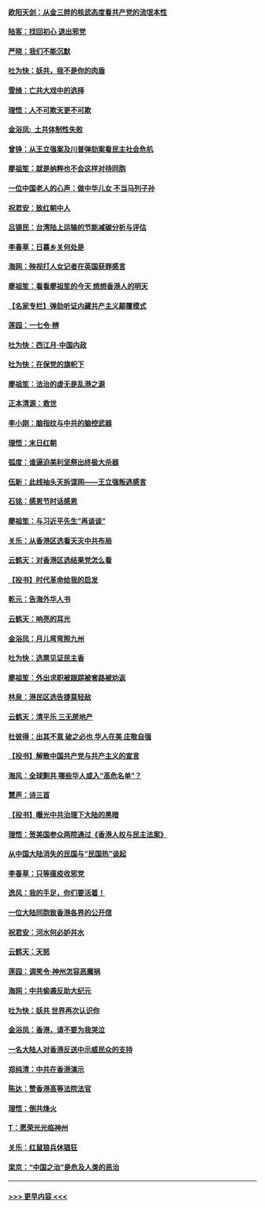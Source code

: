 #### [欧阳天剑：从金三胖的核武态度看共产党的流氓本性](../pages/nsc993/n11702238.md?t=12060444) 
#### [陆客：找回初心 退出邪党](../pages/nsc993/n11702213.md?t=12060444) 
#### [严晓：我们不能沉默](../pages/nsc993/n11702110.md?t=12060444) 
#### [吐为快：妖共，我不是你的肉盾](../pages/nsc993/n11701366.md?t=12060444) 
#### [雪绮：亡共大戏中的选择](../pages/nsc993/n11699922.md?t=12060444) 
#### [理悟：人不可欺天更不可欺](../pages/nsc993/n11699657.md?t=12060444) 
#### [金浴凤:  土共体制性失败](../pages/nsc993/n11699361.md?t=12060444) 
#### [曾铮：从王立强案及川普弹劾案看民主社会危机](../pages/nsc993/n11699318.md?t=12060444) 
#### [廖祖笙：就是纳粹也不会这样对待同胞](../pages/nsc993/n11697658.md?t=12060444) 
#### [一位中国老人的心声：做中华儿女 不当马列子孙](../pages/nsc993/n11697525.md?t=12060444) 
#### [祝君安：致红朝中人](../pages/nsc993/n11697518.md?t=12060444) 
#### [吕锡民：台湾陆上运输的节能减碳分析与评估](../pages/nsc993/n11694983.md?t=12060444) 
#### [李春草：日暮乡关何处是](../pages/nsc993/n11694805.md?t=12060444) 
#### [海网：殃视打人女记者在英国获罪感言](../pages/nsc993/n11693832.md?t=12060444) 
#### [廖祖笙：看看廖祖笙的今天 想想香港人的明天](../pages/nsc993/n11693707.md?t=12060444) 
#### [【名家专栏】弹劾听证内藏共产主义颠覆模式](../pages/nsc993/n11693563.md?t=12060444) 
#### [莲园：一七令‧辨](../pages/nsc993/n11692558.md?t=12060444) 
#### [吐为快：西江月·中国内政](../pages/nsc993/n11692071.md?t=12060444) 
#### [吐为快：在保党的旗帜下](../pages/nsc993/n11691188.md?t=12060444) 
#### [廖祖笙：法治的虚无是乱港之源](../pages/nsc993/n11690605.md?t=12060444) 
#### [正本清源：救世](../pages/nsc993/n11689134.md?t=12060444) 
#### [李小刚：脑指纹与中共的脑控武器](../pages/nsc993/n11688900.md?t=12060444) 
#### [理悟：末日红朝](../pages/nsc993/n11688829.md?t=12060444) 
#### [弧度：谁逼迫美利坚祭出终极大杀器](../pages/nsc993/n11688735.md?t=12060444) 
#### [伍新：此线抽头天拆谍网——王立强叛逃感言](../pages/nsc993/n11687981.md?t=12060444) 
#### [石铭：感恩节时话感恩](../pages/nsc993/n11687568.md?t=12060444) 
#### [廖祖笙：与习近平先生“再谈谈”](../pages/nsc993/n11687005.md?t=12060444) 
#### [关乐：从香港区选看天灭中共布局](../pages/nsc993/n11686647.md?t=12060444) 
#### [云鹤天：对香港区选结果党怎么看](../pages/nsc993/n11686216.md?t=12060444) 
#### [【投书】时代革命给我的启发](../pages/nsc993/n11684287.md?t=12060444) 
#### [乾元：告海外华人书](../pages/nsc993/n11684044.md?t=12060444) 
#### [云鹤天：响亮的耳光](../pages/nsc993/n11684254.md?t=12060444) 
#### [金浴凤：月儿弯弯照九州](../pages/nsc993/n11684231.md?t=12060444) 
#### [吐为快：选票见证民主香](../pages/nsc993/n11684206.md?t=12060444) 
#### [廖祖笙：外出求职被跟踪被套路被劝返](../pages/nsc993/n11683874.md?t=12060444) 
#### [林泉：港民区选告捷莫轻敌](../pages/nsc993/n11683930.md?t=12060444) 
#### [云鹤天：清平乐 三无房地产](../pages/nsc993/n11681521.md?t=12060444) 
#### [杜彼得：出其不意 破之必也 华人在美 庄敬自强](../pages/nsc993/n11679554.md?t=12060444) 
#### [【投书】解散中国共产党与共产主义的宣言](../pages/nsc993/n11679177.md?t=12060444) 
#### [海风：全球剿共 哪些华人或入“高危名单”？](../pages/nsc993/n11678617.md?t=12060444) 
#### [慧声：诗三首](../pages/nsc993/n11678848.md?t=12060444) 
#### [【投书】曝光中共治理下大陆的黑暗](../pages/nsc993/n11678674.md?t=12060444) 
#### [理悟：贺美国参众两院通过《香港人权与民主法案》](../pages/nsc993/n11678104.md?t=12060444) 
#### [从中国大陆消失的民国与“民国热”谈起](../pages/nsc993/n11678075.md?t=12060444) 
#### [李春草：只等瘟疫收邪党](../pages/nsc993/n11677308.md?t=12060444) 
#### [逸风：我的手足，你们要活着！](../pages/nsc993/n11676352.md?t=12060444) 
#### [一位大陆同胞致香港各界的公开信](../pages/nsc993/n11675761.md?t=12060444) 
#### [祝君安：河水何必妒井水](../pages/nsc993/n11675746.md?t=12060444) 
#### [云鹤天：天怒](../pages/nsc993/n11675718.md?t=12060444) 
#### [莲园：调笑令‧神州怎容恶魔祸](../pages/nsc993/n11675648.md?t=12060444) 
#### [海网：中共偷袭反助大纪元](../pages/nsc993/n11673515.md?t=12060444) 
#### [吐为快：妖共 世界再次认识你](../pages/nsc993/n11673506.md?t=12060444) 
#### [金浴凤：香港，请不要为我哭泣](../pages/nsc993/n11673248.md?t=12060444) 
#### [一名大陆人对香港反送中示威民众的支持](../pages/nsc993/n11672615.md?t=12060444) 
#### [郑纯清：中共在香港演示](../pages/nsc993/n11670539.md?t=12060444) 
#### [陈达：赞香港高等法院法官](../pages/nsc993/n11669542.md?t=12060444) 
#### [理悟：倒共烽火](../pages/nsc993/n11668844.md?t=12060444) 
#### [T：愿荣光光临神州](../pages/nsc993/n11668421.md?t=12060444) 
#### [关乐：红鼠狼兵休猖狂](../pages/nsc993/n11668378.md?t=12060444) 
#### [梁京：“中国之治”是危及人类的恶治](../pages/nsc993/n11668328.md?t=12060444) 

----
#### [ >>> 更早内容 <<< ](../indexes/nsc993-earlier.md)
